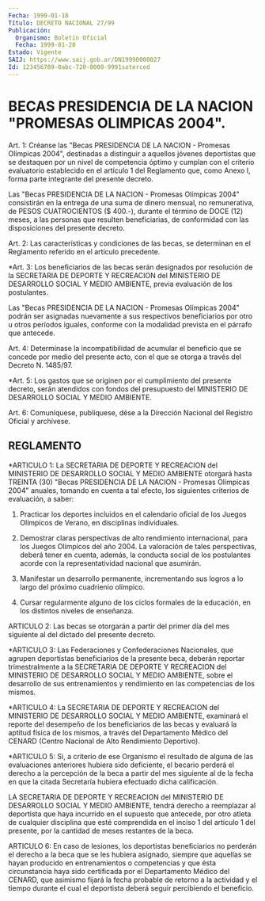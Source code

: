 ```yaml
---
Fecha: 1999-01-18
Título: DECRETO NACIONAL 27/99
Publicación:
  Organismo: Boletín Oficial
  Fecha: 1999-01-20
Estado: Vigente
SAIJ: https://www.saij.gob.ar/DN19990000027
Id: 123456789-0abc-720-0000-9991soterced
---
```

# BECAS PRESIDENCIA DE LA NACION "PROMESAS OLIMPICAS 2004".

<a id="1"></a>
Art. 1: Créanse las "Becas PRESIDENCIA DE LA NACION - Promesas Olímpicas  2004",  destinadas   a  distinguir  a  aquellos  jóvenes deportistas que se destaquen por  un  nivel de competencia óptimo y cumplan con el criterio evaluatorio establecido  en  el  artículo 1 del  Reglamento  que,  como  Anexo  I,  forma  parte integrante del presente decreto.

Las  "Becas  PRESIDENCIA  DE  LA NACION - Promesas Olímpicas  2004" consistirán  en  la  entrega de una  suma  de  dinero  mensual,  no remunerativa, de PESOS  CUATROCIENTOS ($ 400.-), durante el término de DOCE (12) meses, a las  personas  que resulten beneficiarias, de conformidad    con   las  disposiciones  del  presente  decreto.

<a id="2"></a>
Art.  2: Las  características y condiciones  de  las  becas,  se determinan en el Reglamento  referido  en  el  artículo  precedente.

<a id="3"></a>
*Art.  3: Los  beneficiarios  de  las  becas serán designados por resolución de la SECRETARIA DE DEPORTE Y RECREACION del MINISTERIO DE DESARROLLO SOCIAL Y MEDIO AMBIENTE, previa evaluación de los postulantes.

Las  "Becas  PRESIDENCIA  DE  LA  NACION - Promesas Olímpicas 2004" podrán ser asignadas nuevamente a sus respectivos beneficiarios por otro u otros períodos iguales, conforme  con  la modalidad prevista en el párrafo que antecede.

<a id="4"></a>
Art. 4: Determínase la incompatibilidad de acumular  el  beneficio que se concede por medio del presente acto, con el que se otorga  a través del Decreto N. 1485/97.

<a id="5"></a>
*Art.  5: Los gastos que se originen por el cumplimiento  del presente decreto,  serán  atendidos con fondos del presupuesto del MINISTERIO DE DESARROLLO SOCIAL Y MEDIO AMBIENTE.

<a id="6"></a>
Art. 6: Comuníquese, publíquese, dése a la Dirección Nacional del Registro  Oficial  y  archívese.

## REGLAMENTO

<a id="1"></a>
*ARTICULO 1: La SECRETARIA DE DEPORTE Y RECREACION del MINISTERIO DE DESARROLLO SOCIAL Y MEDIO AMBIENTE otorgará hasta TREINTA (30) "Becas PRESIDENCIA DE LA NACION - Promesas  Olímpicas 2004" anuales, tomando en cuenta a tal efecto, los siguientes criterios de evaluación, a saber:

1) Practicar los deportes incluidos en el calendario oficial de los Juegos Olímpicos de Verano, en disciplinas individuales.

2) Demostrar claras perspectivas de alto rendimiento internacional, para los Juegos  Olímpicos  del  año  2004.  La valoración de tales perspectivas, deberá tener en cuenta, además, la conducta social de los  postulantes  acorde  con  la  representatividad  nacional  que asumirán.

3) Manifestar un desarrollo permanente,  incrementando sus logros a lo largo del próximo cuadrienio olímpico.

4)  Cursar  regularmente  alguno  de  los  ciclos  formales  de  la educación, en los distintos niveles de enseñanza.

<a id="2"></a>
ARTICULO 2: Las becas se otorgarán a partir del primer día del mes siguiente al del dictado del presente decreto.

<a id="3"></a>
*ARTICULO 3: Las Federaciones y Confederaciones Nacionales, que agrupen deportistas beneficiarios de la presente beca, deberán reportar trimestralmente a la SECRETARIA DE DEPORTE Y RECREACION del MINISTERIO DE DESARROLLO SOCIAL Y MEDIO AMBIENTE, sobre el desarrollo de sus entrenamientos y rendimiento en las competencias de los mismos.

<a id="4"></a>
*ARTICULO 4: La SECRETARIA DE DEPORTE Y RECREACION del MINISTERIO DE DESARROLLO SOCIAL Y MEDIO AMBIENTE, examinará el reporte del desempeño de los beneficiarios de las becas y evaluará la aptitud física de los mismos, a través del Departamento Médico del CENARD (Centro Nacional de Alto Rendimiento Deportivo).

<a id="5"></a>
*ARTICULO 5: Si, a criterio de ese Organismo el resultado de alguna de las evaluaciones  anteriores  hubiera  sido  deficiente, el becario perderá  el derecho a la percepción de la beca  a  partir  del  mes siguiente  al  de  la  fecha  en  que  la citada Secretaría hubiera efectuado dicha calificación.

LA SECRETARIA DE DEPORTE Y RECREACION del MINISTERIO DE DESARROLLO SOCIAL Y MEDIO AMBIENTE, tendrá derecho a reemplazar al deportista que haya incurrido en el supuesto que antecede, por otro atleta de cualquier disciplina que esté comprendida en el inciso 1 del artículo 1 del presente, por la cantidad de meses restantes de la beca.

<a id="6"></a>
ARTICULO 6: En caso de lesiones, los deportistas beneficiarios no perderán el derecho a la beca que se les hubiera asignado, siempre que aquellas se hayan producido en entrenamientos o competencias  y que ésta circunstancia haya sido certificada por el Departamento Médico del  CENARD, que asimismo fijará la fecha probable de retorno a  la actividad  y  el tiempo durante el cual el deportista deberá seguir percibiendo el beneficio.